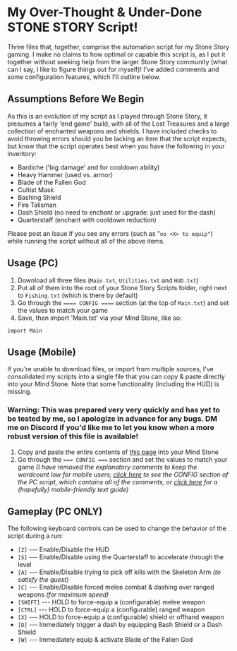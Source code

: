 # My Over-Thought & Under-Done STONE STORY Script!

Three files that, together, comprise the automation script for my Stone Story gaming. I make no claims to how optimal or capable this script is, as I put it together without seeking help from the larger Stone Story community (what can I say, I like to figure things out for myself)! I've added comments and some configuration features, which I'll outline below.

## Assumptions Before We Begin
As this is an evolution of my script as I played through Stone Story, it presumes a fairly 'end game' build, with all of the Lost Treasures and a large collection of enchanted weapons and shields. I have included checks to avoid throwing errors should you be lacking an item that the script expects, but know that the script operates best when you have the following in your inventory:

- Bardiche ('big damage' and for cooldown ability)
- Heavy Hammer (used vs. armor)
- Blade of the Fallen God
- Cultist Mask
- Bashing Shield
- Fire Talisman
- Dash Shield (no need to enchant or upgrade: just used for the dash)
- Quarterstaff (enchant with cooldown reduction)

Please post an Issue if you see any errors (such as "`no <X> to equip"`) while running the script without all of the above items.

## Usage (PC)
1. Download all three files (`Main.txt`, `Utilities.txt` and `HUD.txt`)
2. Put all of them into the root of your Stone Story Scripts folder, right next to `Fishing.txt` (which is there by default)
3. Go through the `==== CONFIG ====` section (at the top of `Main.txt`) and set the values to match your game
3. Save, then import 'Main.txt' via your Mind Stone, like so:
```
import Main
```

## Usage (Mobile)
If you're unable to download files, or import from multiple sources, I've consolidated my scripts into a single file that you can copy & paste directly into your Mind Stone.  Note that some functionality (including the HUD) is missing.
### Warning: This was prepared very very quickly and has yet to be tested by me, so I apologize in advance for any bugs. DM me on Discord if you'd like me to let you know when a more robust version of this file is available!
1. Copy and paste the entire contents of [this page](https://raw.githubusercontent.com/Eunomiac/stone-story/master/Scripts-Mobile/MainMobile.txt) into your Mind Stone
2. Go through the `=== CONFIG ===` section and set the values to match your game *(I have removed the explanatory comments to keep the wordcount low for mobile users; [click here](https://raw.githubusercontent.com/Eunomiac/stone-story/master/Scripts-PC/Main.txt) to see the CONFIG section of the PC script, which contains all of the comments, or [click here](https://raw.githubusercontent.com/Eunomiac/stone-story/master/Scripts-Mobile/MainMobileGuide.txt) for a (hopefully) mobile-friendly text guide)*

## Gameplay (PC ONLY)
The following keyboard controls can be used to change the behavior of the script during a run:
- `[Z]` --- Enable/Disable the HUD
- `[S]` --- Enable/Disable using the Quarterstaff to accelerate through the level
- `[A]` --- Enable/Disable trying to pick off kills with the Skeleton Arm _(to satisfy the quest)_
- `[C]` --- Enable/Disable forced melee combat & dashing over ranged weapons _(for maximum speed)_
- `[SHIFT]` --- HOLD to force-equip a (configurable) melee weapon
- `[CTRL]` --- HOLD to force-equip a (configurable) ranged weapon
- `[X]` --- HOLD to force-equip a (configurable) shield or offhand weapon
- `[D]` --- Immediately trigger a dash by equipping Bash Shield or a Dash Shield
- `[W]` --- Immediately equip & activate Blade of the Fallen God
